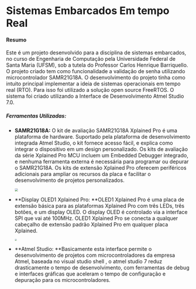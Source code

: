 <h1 aling='center' >
    Sistemas Embarcados Em tempo Real 
</h1>



#### Resumo

Este é um projeto desenvolvido para a disciplina de sistemas embarcados, no curso de Engenharia de Computação pela Universidade Federal de Santa Maria (UFSM), sob a tutela do Professor Carlos Henrique Barriquello.  O projeto criado tem como funcionalidade a validação de senha utilizando microcontrolador SAMR21G18A. O desenvolvimento do projeto tinha como intuito principal implementar a ideia de sistemas operacionais em tempo real (RTO). Para isso foi utilizado a solução open source FreeRTOS. O sistema foi criado utilizando a Interface de Desenvolvimento Atmel Studio 7.0. 



##### Ferramentas Utilizadas:

* **SAMR21G18A:** O kit de avaliação SAMR21G18A Xplained Pro é uma plataforma de hardware. Suportado pela plataforma de desenvolvimento integrada Atmel Studio, o kit fornece acesso fácil, e explica como integrar o dispositivo em um design personalizado. Os kits de avaliação da série Xplained Pro MCU incluem um Embedded Debugger integrado, e nenhuma ferramenta externa é necessária para programar ou depurar o SAMR21G18A. Os kits de extensão Xplained Pro oferecem periféricos adicionais para ampliar os recursos da placa e facilitar o desenvolvimento de projetos personalizados.

  <img align=center
  	src='https://ik.imagekit.io/eogtlka8vuq/Medias_Github/SAMR21_vtzpfOP1EU.PNG' style="zoom:50%;" >



* **Display OLED1 Xplained Pro: **OLED1 Xplained Pro é uma placa de extensão básica para as plataformas Xplained Pro com três LEDs, três botões, e um display OLED. O display OLED é controlado via a interface SPI que vai até 100MHz. OLED1 Xplained Pro se conecta a qualquer cabeçalho de extensão padrão Xplained Pro em qualquer placa Xplained.

  <img align=center
  	src='https://ik.imagekit.io/eogtlka8vuq/Medias_Github/OLED1_HNKjWMXOU.PNG' style="zoom:30%;" >



* **Atmel Studio: **Basicamente esta interface permite o desenvolvimento de projetos com microcontroladores da empresa Atmel, baseada no visual studio shell , o atmel studio 7 reduz drasticamente o tempo de desenvolvimento, com ferramentas de debug e interfaces gráficas que aceleram o tempo de configuração e depuração para os microcontroladores.

